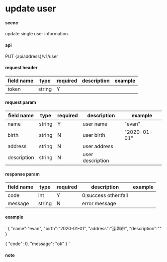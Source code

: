 # update user

#### scene
update single user information.

#### api
PUT {apiaddress}/v1/user

#### request header
| field name |  type   |  required  |  description  |  example |
| ---------  | ------  | -------| --------- |------------ |
| token       | string  |   Y    |      |          |

#### request param
| field name |  type   |  required  |  description  |  example |
| ---------  | ------  | -------| --------- |------------ |
| name       | string  |   Y    | user name     |    "evan"      |
| birth      | string  |   N    | user birth     |   "2020-01-01"       |
| address    | string  |   N    | user address     |          |
| description| string  |   N    | user description     |          |

#### response param
| field name |  type   |  required  |  description  |  example |
| ---------  | ------  | -------| --------- |------------ |
| code       | int     |   Y    |  0:success other:fail    |         |
| message    | string  |   N    | error message     |          |


#### example
`
{
    "name":"evan",
    "birth":"2020-01-01",
    "address":"深圳市",
    "description":""
}


{
    "code": 0,
    "message": "ok"
}
`

#### note
